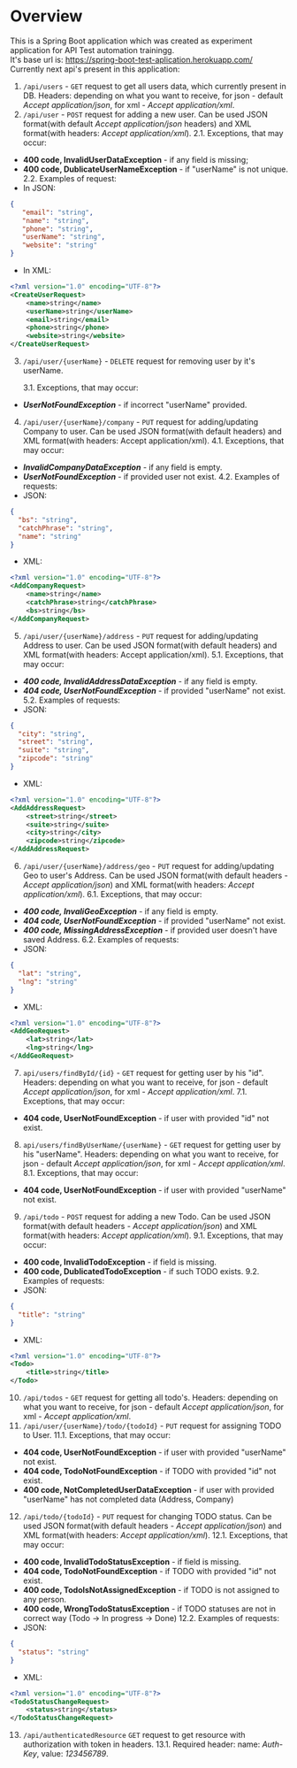 # Overview

This is a Spring Boot application which was created as experiment application for API Test automation trainingg.  
It's base url is: <https://spring-boot-test-aplication.herokuapp.com/>  
Currently next api's present in this application:  
1. `/api/users` - `GET` request to get all users data, which currently present in DB. Headers: depending on what you want to receive, for json - default _Accept application/json_, for xml - _Accept application/xml_.
2. `/api/user` - `POST` request for adding a new user. Can be used JSON format(with default _Accept application/json_ headers) and XML format(with headers: _Accept application/xml_). 
2.1. Exceptions, that may occur:
* **400 code, InvalidUserDataException** - if any field is missing;
* **400 code, DublicateUserNameException** - if "userName" is not unique.
2.2. Examples of request:
* In JSON:
```json
{
   "email": "string",
   "name": "string",
   "phone": "string",
   "userName": "string",
   "website": "string"
}
```
* In XML:
```xml
<?xml version="1.0" encoding="UTF-8"?>
<CreateUserRequest>
	<name>string</name>
	<userName>string</userName>
	<email>string</email>
	<phone>string</phone>
	<website>string</website>
</CreateUserRequest>
```

3. `/api/user/{userName}` - `DELETE` request for removing user by it's userName. 

	3.1. Exceptions, that may occur:
* ***UserNotFoundException*** - if incorrect "userName" provided.
4. `/api/user/{userName}/company` - `PUT` request for adding/updating Company to user. Can be used JSON format(with default headers) and XML format(with headers: Accept application/xml).
4.1. Exceptions, that may occur:
* ***InvalidCompanyDataException*** - if any field is empty.
* ***UserNotFoundException*** - if provided user not exist.
4.2. Examples of requests:  
* JSON:
```json
{
  "bs": "string",
  "catchPhrase": "string",
  "name": "string"
}
```
* XML:
```xml
<?xml version="1.0" encoding="UTF-8"?>
<AddCompanyRequest>
	<name>string</name>
	<catchPhrase>string</catchPhrase>
	<bs>string</bs>
</AddCompanyRequest>
```
5. `/api/user/{userName}/address` - `PUT` request for adding/updating Address to user. Can be used JSON format(with default headers) and XML format(with headers: Accept application/xml).
5.1. Exceptions, that may occur:
* ***400 code, InvalidAddressDataException*** - if any field is empty.
* ***404 code, UserNotFoundException*** - if provided "userName" not exist.
5.2. Examples of requests:
* JSON:
```json
{
  "city": "string",
  "street": "string",
  "suite": "string",
  "zipcode": "string"
}
```
* XML:
```xml
<?xml version="1.0" encoding="UTF-8"?>
<AddAddressRequest>
	<street>string</street>
	<suite>string</suite>
	<city>string</city>
	<zipcode>string</zipcode>
</AddAddressRequest>
```
6. `/api/user/{userName}/address/geo` - `PUT` request for adding/updating Geo to user's Address. Can be used JSON format(with default headers - _Accept application/json_) and XML format(with headers: _Accept application/xml_).
6.1. Exceptions, that may occur:
* ***400 code, InvaliGeoException*** - if any field is empty.
* ***404 code, UserNotFoundException*** - if provided "userName" not exist.
* ***400 code, MissingAddressException*** - if provided user doesn't have saved Address.
6.2. Examples of requests:
* JSON:
```json
{
  "lat": "string",
  "lng": "string"
}
```
* XML:
```xml
<?xml version="1.0" encoding="UTF-8"?>
<AddGeoRequest>
	<lat>string</lat>
	<lng>string</lng>
</AddGeoRequest>
```
7. `api/users/findById/{id}` - `GET` request for getting user by his "id". Headers: depending on what you want to receive, for json - default _Accept application/json_, for xml - _Accept application/xml_.
7.1. Exceptions, that may occur:
* **404 code, UserNotFoundException** - if user with provided "id" not exist.
8. `api/users/findByUserName/{userName}` - `GET` request for getting user by his "userName". Headers: depending on what you want to receive, for json - default _Accept application/json_, for xml - _Accept application/xml_.
8.1. Exceptions, that may occur:
* **404 code, UserNotFoundException** - if user with provided "userName" not exist.
9. `/api/todo` - `POST` request for adding a new Todo. Can be used JSON format(with default headers - _Accept application/json_) and XML format(with headers: _Accept application/xml_).
9.1. Exceptions, that may occur:
* **400 code, InvalidTodoException** - if field is missing.
* **400 code, DublicatedTodoException** - if such TODO exists.
9.2. Examples of requests:
* JSON:
```json
{
  "title": "string"
}
```
* XML:
```xml
<?xml version="1.0" encoding="UTF-8"?>
<Todo>
	<title>string</title>
</Todo>
```
10. `/api/todos` - `GET` request for getting all todo's. Headers: depending on what you want to receive, for json - default _Accept application/json_, for xml - _Accept application/xml_.
11. `/api/user/{userName}/todo/{todoId}` - `PUT` request for assigning TODO to User.
11.1. Exceptions, that may occur:
* **404 code, UserNotFoundException** - if user with provided "userName" not exist.
* **404 code, TodoNotFoundException** - if TODO with provided "id" not exist.
* **400 code, NotCompletedUserDataException** - if user with provided "userName" has not completed data (Address, Company)
12. `/api/todo/{todoId}` - `PUT` request for changing TODO status. Can be used JSON format(with default headers - _Accept application/json_) and XML format(with headers: _Accept application/xml_).
12.1. Exceptions, that may occur:
* **400 code, InvalidTodoStatusException** - if field is missing.
* **404 code, TodoNotFoundException** - if TODO with provided "id" not exist.
* **400 code, TodoIsNotAssignedException** - if TODO is not assigned to any person.
* **400 code, WrongTodoStatusException** - if TODO statuses are not in correct way (Todo -> In progress -> Done)
12.2. Examples of requests:
* JSON:
```json
{
  "status": "string"
}
```
* XML:
```xml
<?xml version="1.0" encoding="UTF-8"?>
<TodoStatusChangeRequest>
	<status>string</status>
</TodoStatusChangeRequest>
```
13. `/api/authenticatedResource` `GET` request to get resource with authorization with token in headers. 
13.1. Required header: name: _Auth-Key_, value: _123456789_.
